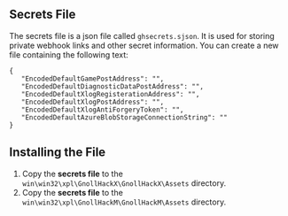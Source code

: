 ## Secrets File


The secrets file is a json file called `ghsecrets.sjson`. It is used for storing private webhook links and other secret information. You can create a new file containing the following text:

```
{
   "EncodedDefaultGamePostAddress": "",
   "EncodedDefaultDiagnosticDataPostAddress": "",
   "EncodedDefaultXlogRegisterationAddress": "",
   "EncodedDefaultXlogPostAddress": "",
   "EncodedDefaultXlogAntiForgeryToken": "",
   "EncodedDefaultAzureBlobStorageConnectionString": ""
}
```


## Installing the File


1. Copy the **secrets file** to the `win\win32\xpl\GnollHackX\GnollHackX\Assets` directory.
2. Copy the **secrets file** to the `win\win32\xpl\GnollHackM\GnollHackM\Assets` directory.